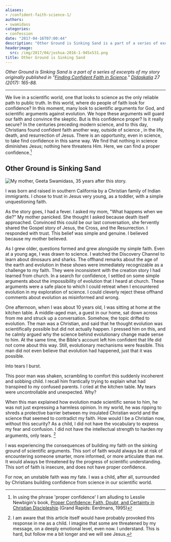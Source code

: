 ```yaml
---
aliases:
- /confident-faith-science-1/
authors:
- swamidass
categories:
- confession
date: "2017-04-16T07:00:44"
description: "Other Ground is Sinking Sand is a part of a series of excerpts of my story originally published in Finding Confident Faith in Science. Didaskalia 27 (2017): 165-88. We live in a scientific world, one that looks to science as the only reliable path to public truth. In this world, where do people of faith look for \\[...\\]"
headerimage:
  src: /img/2017/04/joshua-2016-1-945x531.png
title: Other Ground is Sinking Sand
---
```


*Other Ground is Sinking Sand is a part of a series of excerpts of my story originally published in "[Finding Confident Faith in Science](https://peacefulscience.org/wp-content/uploads/2017/04/swamidass-confident-faith.pdf)." [Didaskalia](http://www.providenceseminary.ca/seminary/publications/didaskalia/) 27 (2017): 165-88.*

------------------------------------------------------------------------

We live in a scientific world, one that looks to science as the only reliable path to public truth. In this world, where do people of faith look for confidence? In this moment, many look to scientific arguments for God, and scientific arguments against evolution. We hope these arguments will guard our faith and convince the skeptic. But is this confidence proper? Is it really secure? In the centuries preceding modern science, and to this day, Christians found confident faith another way, outside of science , in the life, death, and resurrection of Jesus. There is an opportunity, even in science, to take find confidence in this same way. We find that nothing in science diminishes Jesus; nothing here threatens Him. Here, we can find a proper confidence.[^1]

## Other Ground is Sinking Sand

![My mother, Geeta Swamidass, 35 years after this story.](/img/2017/04/geeta.jpg)

I was born and raised in southern California by a Christian family of Indian immigrants. I chose to trust in Jesus very young, as a toddler, with a simple unquestioning faith.

As the story goes, I had a fever. I asked my mom, "What happens when we die?" My mother panicked. She thought I asked because death itself approached. Convinced this could be our last conversation, she fervently shared the Gospel story of Jesus, the Cross, and the Resurrection. I responded with trust. This belief was simple and genuine. I believed because my mother believed.

As I grew older, questions formed and grew alongside my simple faith. Even at a young age, I was drawn to science. I watched the Discovery Channel to learn about dinosaurs and sharks. The offhand remarks about the age of the earth and evolution in these shows were immediately recognizable as a challenge to my faith. They were inconsistent with the creation story I had learned from church. In a search for confidence, I settled on some simple arguments about the impossibility of evolution that I heard at church. These arguments were a safe place to which I could retreat when I encountered evolution in my exploration of science. I could cleverly reject these offhand comments about evolution as misinformed and wrong.

One afternoon, when I was about 10 years old, I was sitting at home at the kitchen table. A middle-aged man, a guest in our home, sat down across from me and struck up a conversation. Somehow, the topic drifted to evolution. The man was a Christian, and said that he thought evolution was scientifically possible but did not actually happen. I pressed him on this, and he calmly argued why the science behind evolutionary change made sense to him. At the same time, the Bible's account left him confident that life did not come about this way. Still, evolutionary mechanisms were feasible. This man did not even believe that evolution had happened, just that it was possible.

Into tears I burst.

This poor man was shaken, scrambling to comfort this suddenly incoherent and sobbing child. I recall him frantically trying to explain what had transpired to my confused parents. I cried at the kitchen table. My tears were uncontrollable and unexpected. Why?

When this man explained how evolution made scientific sense to him, he was not just expressing a harmless opinion. In my world, he was ripping to shreds a protective barrier between my insulated Christian world and the science that seemed to contradict my faith. How would I be a Christian now, without this security? As a child, I did not have the vocabulary to express my fear and confusion. I did not have the intellectual strength to harden my arguments, only tears. [^2]

I was experiencing the consequences of building my faith on the sinking ground of scientific arguments. This sort of faith would always be at risk of encountering someone smarter, more informed, or more articulate than me. It would always be threatened by the progress of scientific understanding. This sort of faith is insecure, and does not have proper confidence.

For now, an unstable faith was my fate. I was a child, after all, surrounded by Christians building confidence from science in our scientific world.

[^1]: In using the phrase 'proper confidence' I am alluding to Lesslie Newbigin's book, [Proper Confidence: Faith, Doubt, and Certainty in Christian Discipleship](https://www.amazon.com/Proper-Confidence-Certainty-Christian-Discipleship/dp/0802808565) (Grand Rapids: Eerdmans, 1995)

[^2]: I am aware that this article itself would have probably provoked this response in me as a child. I imagine that some are threatened by my message, on a deeply emotional level, even now. I understand. This is hard, but follow me a bit longer and we will see Jesus.
